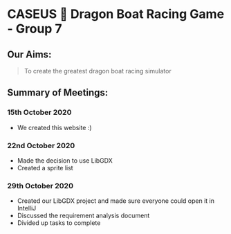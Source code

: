 # CASEUS :rowboat: Dragon Boat Racing Game - Group 7

## Our Aims:
> To create the greatest dragon boat racing simulator 

## Summary of Meetings:
### 15th October 2020
* We created this website :)

### 22nd October 2020
* Made the decision to use LibGDX
* Created a sprite list

### 29th October 2020
* Created our LibGDX project and made sure everyone could open it in IntelliJ
* Discussed the requirement analysis document
* Divided up tasks to complete 
